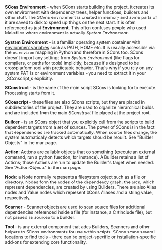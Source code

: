 
**SCons Environment** - when SCons starts building the project, it creates its own environment with dependency trees, helper functions, builders and other stuff. The SCons environment is created in memory and some parts of it are saved to disk to speed up things on the next start. It is often referenced as just **Environment**. This often confuses people who used Makefiles where environment is actually _System Environment_. 

**System Environment** - is a familiar operating system container with [environment variables](http://en.wikipedia.org/wiki/Environment_variable) such as PATH, HOME etc. It is usually accessible via the `os.environ` mapping in Python and therefore in SCons too. SCons doesn't import any settings from _System Environment_ (like flags for compilers, or paths for tools) implicitly, because it's designed to be crossplatform tool with predictable behavior. That's why if you rely on any system PATHs or environment variables - you need to extract it in your _SConscript_s explicitly. 

**SConstruct** - is the name of the main script SCons is looking for to execute. Processing starts from it. 

**SConscript** - these files are also SCons scripts, but they are placed in subdirectories of the project. They are used to organize hierarchical builds and are included from the main _SConstruct_ file placed at the project root. 

**Builder** - is an SCons object that you explicitly call from the scripts to build dependent targets from a set of sources. The power of SCons is in the fact that dependencies are tracked automatically. When source files change, the system automatically detects which targets should be rebuilt.  See "Builder Objects" in the man page. 

**Action**: Actions are callable objects that do something (execute an external command, run a python function, for instance).  A Builder retains a list of Actions; those Actions are run to update the Builder's target when needed.  See "Action Objects" in the man page.  

**Node**: a Node normally represents a filesystem object such as a file or directory.  Nodes form the nodes of the dependency graph; the arcs, which represent dependencies, are created by using Builders.  There are also Alias nodes and Value nodes which represent SCons Aliases and a string value, respectively. 

**Scanner** - Scanner objects are used to scan source files for additional dependencies referenced inside a file (for instance, a C #include file), but not passed as sources to a Builder. 

**Tool** - is any external component that adds Builders, Scanners and other helpers to SCons environments for use within scripts. SCons scans several locations to find tools - there can be project-specific or installation-specific add-ons for extending core functionality. 
